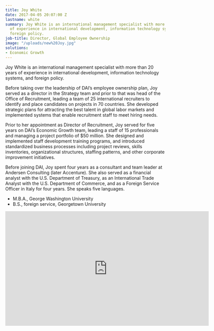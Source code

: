 ```yaml
---
title: Joy White
date: 2017-04-05 20:07:00 Z
lastname: white
summary: Joy White is an international management specialist with more than 20 years
  of experience in international development, information technology systems, and
  foreign policy.
job-title: Director, Global Employee Ownership
image: "/uploads/new%20Joy.jpg"
solutions:
- Economic Growth
---
```


Joy White is an international management specialist with more than 20 years of experience in international development, information technology systems, and foreign policy.

Before taking over the leadership of DAI’s employee ownership plan, Joy served as a director in the Strategy team and prior to that was head of the Office of Recruitment, leading a team of 25 international recruiters to identify and place candidates on projects in 70 countries. She developed strategic plans for attracting the best talent in global labor markets and implemented systems that enable recruitment staff to meet hiring needs. 

Prior to her appointment as Director of Recruitment, Joy served for five years on DAI’s Economic Growth team, leading a staff of 15 professionals and managing a project portfolio of $50 million. She designed and implemented staff development training programs, and introduced standardized business processes including project reviews, skills inventories, organizational structures, staffing patterns, and other corporate improvement initiatives. 

Before joining DAI, Joy spent four years as a consultant and team leader at Andersen Consulting (later Accenture). She also served as a financial analyst with the U.S. Department of Treasury, as an International Trade Analyst with the U.S. Department of Commerce, and as a Foreign Service Officer in Italy for four years. She speaks five languages.

* M.B.A., George Washington University
* B.S., foreign service, Georgetown University

<iframe src="https://player.vimeo.com/video/35271625" width="640" height="360" frameborder="0" webkitallowfullscreen mozallowfullscreen allowfullscreen></iframe>
